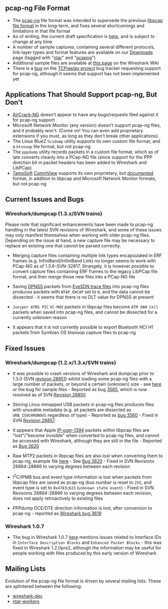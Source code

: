 ## pcap-ng File Format ##
  * The [pcap-ng](http://wiki.wireshark.org/Development/PcapNg) file format was intended to supersede the previous [libpcap file format](http://wiki.wireshark.org/Development/LibpcapFileFormat) in the long-term, and fixes several shortcomings and limitations in that file format
  * As of writing, the current draft specification is [here](http://www.winpcap.org/ntar/draft/PCAP-DumpFileFormat.html), and is subject to change at any time
  * A number of sample captures, containing several different protocols, link-layer types and format features are available on our [Downloads](http://code.google.com/p/understand/downloads/list) page (tagged with "[ntar](http://code.google.com/p/understand/downloads/list?q=label:ntar)" and "[pcapng](http://code.google.com/p/understand/downloads/list?q=label:pcapng)")
  * Additional sample files are available at [this page](http://wiki.wireshark.org/Development/PcapNg) on the Wireshark Wiki
  * There is a [bug](http://tcpreplay.synfin.net/trac/ticket/23) on the [TCPreplay project](http://tcpreplay.synfin.net/) bug tracker requesting support for pcap-ng, although it seems that support has not been implemented yet

## Applications That Should Support pcap-ng, But Don't ##
  * [AirCrack-NG](http://www.aircrack-ng.org) doesn't appear to have any bugs/requests filed against it for pcap-ng support
  * Microsoft Network Monitor (any version) doesn't support pcap-ng files, and it probably won't. (Come on! You can even add proprietary extensions if you must, as long as they don't break other applications).
  * The Linux BlueZ `hcidump` utility supports its own custom file format, and a `btsnoop` file format, but not pcap-ng
  * The `pppdump` utility records packets in a custom file format, which as of late converts cleanly into a PCap-NG file (since support for the PPP direction bit in packet headers has been added to Wireshark and LibPCap)
  * [TamoSoft](http://www.tamosoft.com) [CommView](http://www.tamos.com/products/commview/) supports its own proprietary, but [documented](http://www.tamos.com/htmlhelp/commview/logformat.htm) format, in addition to libpcap and Microsoft Network Monitor formats, but not pcap-ng

## Current Issues and Bugs ##
### Wireshark/dumpcap (1.3.x/SVN trains) ###

Please note that significant enhancements have been made to pcap-ng handling in the latest SVN revisions of Wireshark, and some of these issues may only manifest themselves when working with older pcap-ng files. Depending on the issue at hand, a new capture file may be necessary to replace an existing one that cannot be parsed correctly.

  * Merging capture files containing multiple link types encapsulated in ERF frames (e.g. InfiniBand/InfiniBand Link) no longer seems to work with PCap-NG as of 1.3.6-SVN-32817. Strangely, it is however possible to convert capture files containing ERF frames to the legacy LibPCap file format, and then merge those new files into a PCap-NG file
  * Saving [DPNSS](http://en.wikipedia.org/wiki/DPNSS) packets from [EyeSDN trace files](http://understand.googlecode.com/files/D-1-Anonymous-Anonymous-D-OFF-27d01m2009y-00h00m00s-0a0None.trc) into pcap-ng files produces packets with `WTAP_ENCAP` set to `0`, and the data cannot be dissected - it seems that there is no DLT value for DPNSS at present

  * `Juniper ATM1 PIC` `VC-MUX` packets in libpcap files become `ATM OAM Cell` packets when saved into pcap-ng files, and cannot be dissected for a currently unknown reason

  * It appears that it is not currently possible to export Bluetooth HCI H1 packets from Symbian OS btsnoop capture files to pcap-ng



## Fixed Issues ##
### Wireshark/dumpcap (1.2.x/1.3.x/SVN trains) ###
  * It was possible to crash versions of Wireshark and dumpcap prior to 1.3.0 (SVN [revision 28851](https://code.google.com/p/understand/source/detail?r=28851)) whilst loading some pcap-ng files with a large number of packets, or beyond a certain (unknown) size - see [here](http://understand.googlecode.com/files/USB_DVB_New.ntar.bz2) or the bug for sample files - Reported as bug [3565](https://bugs.wireshark.org/bugzilla/show_bug.cgi?id=3565), which is now resolved as of SVN [Revision 28850](https://code.google.com/p/understand/source/detail?r=28850)

  * Storing Linux mmapped USB packets in pcap-ng files produces files with unusable metadata (e.g. all packets are dissected as `URB_ISOCHRONOUS` regardless of type) - Reported as [bug 3560](https://bugs.wireshark.org/bugzilla/show_bug.cgi?id=3560) - Fixed in SVN [Revision 28857](https://code.google.com/p/understand/source/detail?r=28857)

  * It appears that Apple [IP-over-1394](http://understand.googlecode.com/files/Apple1394.cap) packets within libpcap files are "lost"/"become invisible" when converted to pcap-ng files, and cannot be accessed with Wireshark, although they are still in the file - Reported as [Bug 3620](https://bugs.wireshark.org/bugzilla/show_bug.cgi?id=3620)

  * Raw MTP2 packets in libpcap files are also lost when converting them to pcap-ng, example file [here](http://understand.googlecode.com/files/ansi_tcap_over_itu_sccp_over_mtp3_over_mtp2.pcap) - See [Bug 3620](https://bugs.wireshark.org/bugzilla/show_bug.cgi?id=3620) - Fixed in SVN Revisions 28864-28866 to varying degrees between each revision

  * I<sup>2</sup>C/IPMB bus and event type information is lost when packets from libpcap files are saved as pcap-ng (bus number is reset to `255`, and event type is set to `0x4783c623` (`unknown state event`) - Fixed in SVN Revisions 28864-28866 to varying degrees between each revision, does not apply retroactively to existing files

  * PPPdump DCE/DTE direction information is lost, after conversion to pcap-ng - reported as [Wireshark bug 3619](https://bugs.wireshark.org/bugzilla/show_bug.cgi?id=3619)

### Wireshark 1.0.7 ###
  * The bug in Wireshark 1.0.7 [here](https://bugs.wireshark.org/bugzilla/show_bug.cgi?id=3524) mentions issues related to Interface IDs in `Interface Description Blocks` and `Enhanced Packet Blocks` - this was fixed in Wireshark 1.2.0pre2, although the information may be useful for people working with files produced by this early version of Wireshark

## Mailing Lists ##
Evolution of the pcap-ng file format is driven by several mailing lists. These are splintered between the following:
  * [wireshark-dev](http://www.mail-archive.com/wireshark-dev@wireshark.org/)
  * [ntar-workers](http://www.winpcap.org/pipermail/ntar-workers)